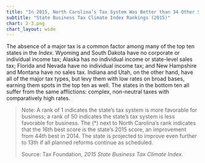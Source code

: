 ```yaml
---
title: "In 2015, North Carolina’s Tax System Was Better than 34 Other States’ Tax Systems"
subtitle: "State Business Tax Climate Index Rankings (2015)"
chart: 2-3.png
chart_layout: wide
---
```

The absence of a major tax is a common factor among many of the top ten states in the *Index*. Wyoming and South Dakota have no corporate or individual income tax; Alaska has no individual income or state-level sales tax; Florida and Nevada have no individual income tax; and New Hampshire and Montana have no sales tax. Indiana and Utah, on the other hand, have all of the major tax types, but levy them with low rates on broad bases, earning them spots in the top ten as well. The states in the bottom ten all suffer from the same afflictions: complex, non-neutral taxes with comparatively high rates.

> Note: A rank of 1 indicates the state’s tax system is more favorable for business; a rank of 50 indicates the state’s tax system is less favorable for business. The (\*) next to North Carolina’s rank indicates that the 16th best score is the state’s 2015 score, an improvement from 44th best in 2014. The state is projected to improve even further to 13th if all planned reforms continue as scheduled.
>
> Source: Tax Foundation, *2015 State Business Tax Climate Index*.
